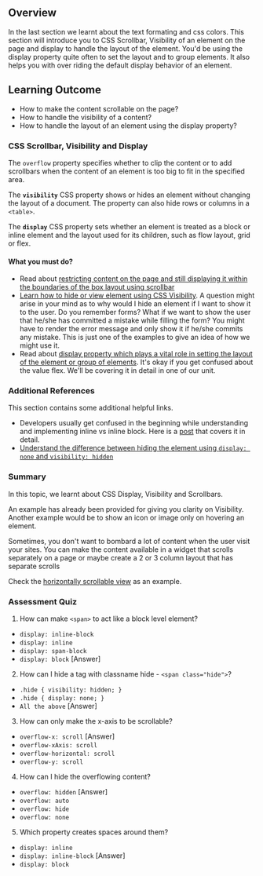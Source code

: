 ## Overview

In the last section we learnt about the text formating and css colors. This section will introduce you to CSS Scrollbar, Visibility of an element on the page and display to handle the layout of the element. You'd be using the display property quite often to set the layout and to group elements. It also helps you with over riding the default display behavior of an element.

## Learning Outcome

- How to make the content scrollable on the page?
- How to handle the visibility of a content?
- How to handle the layout of an element using the display property?

### CSS Scrollbar, Visibility and Display

The `overflow` property specifies whether to clip the content or to add scrollbars when the content of an element is too big to fit in the specified area.

The **`visibility`** CSS property shows or hides an element without changing the layout of a document. The property can also hide rows or columns in a `<table>`.

The **`display`** CSS property sets whether an element is treated as a block or inline element and the layout used for its children, such as flow layout, grid or flex.

#### What you must do?

- Read about [restricting content on the page and still displaying it within the boundaries of the box layout using scrollbar](https://www.tutorialspoint.com/css/css_scrollbars.htm)
- [Learn how to hide or view element using CSS Visibility](https://www.tutorialspoint.com/css/css_visibility.htm). A question might arise in your mind as to why would I hide an element if I want to show it to the user. Do you remember forms? What if we want to show the user that he/she has committed a mistake while filling the form? You might have to render the error message and only show it if he/she commits any mistake. This is just one of the examples to give an idea of how we might use it.
- Read about [display property which plays a vital role in setting the layout of the element or group of elements](https://css-tricks.com/almanac/properties/d/display/). It's okay if you get confused about the value flex. We'll be covering it in detail in one of our unit.

### Additional References

This section contains some additional helpful links.

- Developers usually get confused in the beginning while understanding and implementing inline vs inline block. Here is a [post](https://alligator.io/css/display-inline-vs-inline-block/) that covers it in detail.
- [Understand the difference between hiding the element using `display: none` and `visibility: hidden`](https://www.lifewire.com/display-none-vs-visibility-hidden-3466884)

### Summary

In this topic, we learnt about CSS Display, Visibility and Scrollbars.

An example has already been provided for giving you clarity on Visibility. Another example would be to show an icon or image only on hovering an element.

Sometimes, you don't want to bombard a lot of content when the user visit your sites. You can make the content available in a widget that scrolls separately on a page or maybe create a 2 or 3 column layout that has separate scrolls

Check the [horizontally scrollable view](https://codepen.io/glebkema/pen/EbQVaw) as an example.

### Assessment Quiz

1. How can make `<span>` to act like a block level element?

- `display: inline-block`
- `display: inline`
- `display: span-block`
- `display: block` [Answer]

2. How can I hide a tag with classname hide - `<span class="hide">`?

- `.hide { visibility: hidden; }`
- `.hide { display: none; }`
- `All the above` [Answer]

3. How can only make the x-axis to be scrollable?

- `overflow-x: scroll` [Answer]
- `overflow-xAxis: scroll`
- `overflow-horizontal: scroll`
- `overflow-y: scroll`

4. How can I hide the overflowing content?

- `overflow: hidden` [Answer]
- `overflow: auto`
- `overflow: hide`
- `overflow: none`

5. Which property creates spaces around them?

- `display: inline`
- `display: inline-block` [Answer]
- `display: block`
